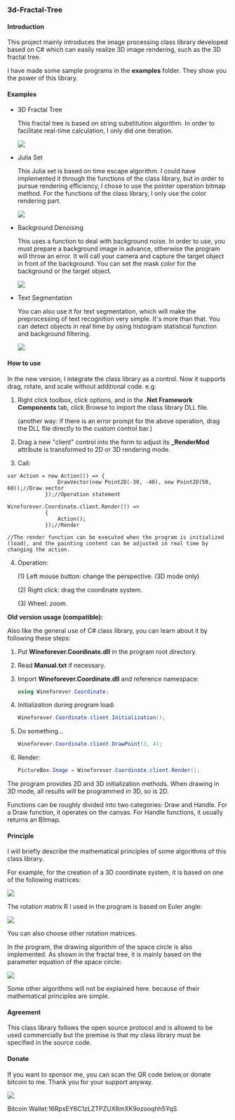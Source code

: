 ### 3d-Fractal-Tree

#### Introduction

This project mainly introduces the image processing class library developed based on C# which can easily realize 3D image rendering, such as the 3D fractal tree.

I have made some sample programs in the **examples** folder. They show you the power of this library.

#### Examples

- 3D Fractal Tree

  This fractal tree is based on string substitution algorithm. In order to facilitate real-time calculation, I only did one iteration.

  ![](http://106.15.93.194/assets/3d-fractal-tree.gif)

- Julia Set

  This Julia set is based on time escape algorithm. I could have implemented it through the functions of the class library, but in order to pursue rendering efficiency, I chose to use the pointer operation bitmap method. For the functions of the class library, I only use the color rendering part.

  ![](http://106.15.93.194/assets/Julia-set.png)

- Background Denoising

  This uses a function to deal with background noise. In order to use, you must prepare a background image in advance, otherwise the program will throw an error. It will call your camera and capture the target object in front of the background. You can set the mask color for the background or the target object.
  
  ![](http://106.15.93.194/assets/background-denoising.gif)
  
- Text Segmentation

  You can also use it for text segmentation, which will make the preprocessing of text recognition very simple. It's more than that. You can detect objects in real time by using histogram statistical function and background filtering.

  ![](http://106.15.93.194/assets/text-segmentation.png)

#### How to use

In the new version, I integrate the class library as a control. Now it supports drag, rotate, and scale without additional code. e.g:

1. Right click toolbox, click options, and in the **.Net Framework Components** tab, click Browse to import the class library DLL file.

   (another way: if there is an error prompt for the above operation, drag the DLL file directly to the custom control bar.)

2. Drag a new "client" control into the form to adjust its **_RenderMod**  attribute is transformed to 2D or 3D rendering mode.

3. Call:

```
var Action = new Action(() => {
                DrawVector(new Point2D(-30, -40), new Point2D(50, 60));//Draw vector
            });//Operation statement
            
Wineforever.Coordinate.client.Render(() =>
            {
                Action();
            });//Render

//The render function can be executed when the program is initialized (load), and the painting content can be adjusted in real time by changing the action.
```

4. Operation:

   (1) Left mouse button: change the perspective. (3D mode only)
   
   (2) Right click: drag the coordinate system.
   
   (3) Wheel: zoom.

**Old version usage (compatible):**

Also like the general use of C# class library, you can learn about it by following these steps:

1. Put **Wineforever.Coordinate.dll** in the program root directory.

2. Read **Manual.txt** if necessary.

3. Import **Wineforever.Coordinate.dll** and reference namespace:

   ```C#
   using Wineforever.Coordinate;
   ```

4. Initialization during program load:

   ```C#
   Wineforever.Coordinate.client.Initialization();
   ```

5. Do something...

   ```C#
   Wineforever.Coordinate.client.DrawPoint(3, 4);
   ```

6. Render:

   ```C#
   PictureBox.Image = Wineforever.Coordinate.client.Render();
   ```

The program provides 2D and 3D initialization methods. When drawing in 3D mode, all results will be programmed in 3D, so is 2D.

Functions can be roughly divided into two categories: Draw and Handle. For a Draw function, it operates on the canvas. For Handle functions, it usually returns an Bitmap.

#### Principle

I will briefly describe the mathematical principles of some algorithms of this class library.

For example, for the creation of a 3D coordinate system, it is based on one of the following matrices:

![](http://106.15.93.194/assets/Mathematical-principle-of-3D-coordinate-system.png)

The rotation matrix R I used in the program is based on Euler angle:

![](http://106.15.93.194/assets/Euler-angle-matrix.png)

You can also choose other rotation matrices.

In the program, the drawing algorithm of the space circle is also implemented. As shown in the fractal tree, it is mainly based on the parameter equation of the space circle:

![](http://106.15.93.194/assets/Circular-equation-of-space.png)

Some other algorithms will not be explained here. because of their mathematical principles are simple.

#### Agreement

This class library follows the open source protocol and is allowed to be used commercially but the premise is that my class library must be specified in the source code.

#### Donate

If you want to sponsor me, you can scan the QR code below,or donate bitcoin to me. Thank you for your support anyway.

![](http://106.15.93.194/donate/donate.png)

Bitcoin Wallet:16RpsEY6C1zLZTPZUX8mXK9ozooqhh5YqS
